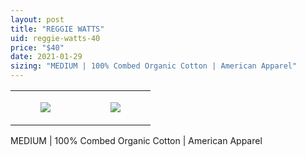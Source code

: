 ```yaml
---
layout: post
title: "REGGIE WATTS"
uid: reggie-watts-40
price: "$40"
date: 2021-01-29
sizing: "MEDIUM | 100% Combed Organic Cotton | American Apparel"
---
```




<table style="width:100%;"><tr><td style="vertical-align:top;">
      <figure class="tmblr-full" data-orig-height="2048" data-orig-width="1365" data-orig-src="https://concertshirts.netlify.app/shirts/0522/0522-01.jpg"><img src="https://64.media.tumblr.com/332360134b82b933a7afa772133f9ce0/335d2c79e5246a74-ce/s540x810/7e9e585365df6b3ffca27c6f928e57f2272b0159.jpg" data-orig-height="2048" data-orig-width="1365" data-orig-src="https://concertshirts.netlify.app/shirts/0522/0522-01.jpg"/></figure></td>
    <td style="vertical-align:top;">
      <figure class="tmblr-full" data-orig-height="2048" data-orig-width="1365" data-orig-src="https://concertshirts.netlify.app/shirts/0522/0522-02.jpg"><img src="https://64.media.tumblr.com/69bd0110200b913bd42239813621b54c/335d2c79e5246a74-47/s540x810/e01536deddb6e3c5216a8ab330dfedc1d01ebe52.jpg" data-orig-height="2048" data-orig-width="1365" data-orig-src="https://concertshirts.netlify.app/shirts/0522/0522-02.jpg"/></figure></td>
  </tr></table><p>
  MEDIUM | 100% Combed Organic Cotton | American Apparel
</p>
